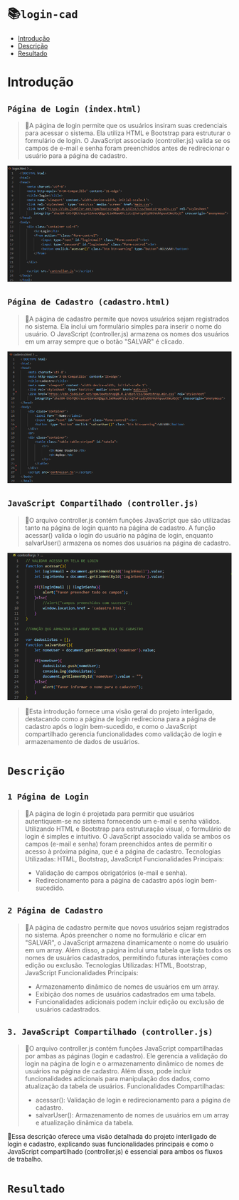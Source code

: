# 📚``login-cad``

* [Introdução](#introdução)
* [Descrição](#descrição)
* [Resultado](#)


# Introdução

## ``Página de Login (index.html)``

>💾A página de login permite que os usuários insiram suas credenciais para acessar o sistema. Ela utiliza HTML e Bootstrap para estruturar o formulário de login. O JavaScript associado (controller.js) valida se os campos de e-mail e senha foram preenchidos antes de redirecionar o usuário para a página de cadastro.

![CAPA DA TELA DE LOGIN](img/Captura%20de%20tela%202024-07-04%20120115.png)



## ``Página de Cadastro (cadastro.html)``

>💾A página de cadastro permite que novos usuários sejam registrados no sistema. Ela inclui um formulário simples para inserir o nome do usuário. O JavaScript (controller.js) armazena os nomes dos usuários em um array sempre que o botão "SALVAR" é clicado.

![CAPA DA TELA DE CADASTRO](img/cadastro.png)



## ``JavaScript Compartilhado (controller.js)``
>💽O arquivo controller.js contém funções JavaScript que são utilizadas tanto na página de login quanto na página de cadastro. A função acessar() valida o login do usuário na página de login, enquanto salvarUser() armazena os nomes dos usuários na página de cadastro.

![CAPA DO CONTROLLER JS](img/js%20controller.png)


> 🚧Esta introdução fornece uma visão geral do projeto interligado, destacando como a página de login redireciona para a página de cadastro após o login bem-sucedido, e como o JavaScript compartilhado gerencia funcionalidades como validação de login e armazenamento de dados de usuários.


# ``Descrição``

## ``1 Página de Login``

>📒A página de login é projetada para permitir que usuários autentiquem-se no sistema fornecendo um e-mail e senha válidos. Utilizando HTML e Bootstrap para estruturação visual, o formulário de login é simples e intuitivo. O JavaScript associado valida se ambos os campos (e-mail e senha) foram preenchidos antes de permitir o acesso à próxima página, que é a página de cadastro.
Tecnologias Utilizadas: HTML, Bootstrap, JavaScript
Funcionalidades Principais:
>* Validação de campos obrigatórios (e-mail e senha).
>* Redirecionamento para a página de cadastro após login bem-sucedido.

## ``2 Página de Cadastro``
>📒A página de cadastro permite que novos usuários sejam registrados no sistema. Após preencher o nome no formulário e clicar em "SALVAR", o JavaScript armazena dinamicamente o nome do usuário em um array. Além disso, a página inclui uma tabela que lista todos os nomes de usuários cadastrados, permitindo futuras interações como edição ou exclusão.
Tecnologias Utilizadas: HTML, Bootstrap, JavaScript
Funcionalidades Principais:
>* Armazenamento dinâmico de nomes de usuários em um array.
>* Exibição dos nomes de usuários cadastrados em uma tabela.
>* Funcionalidades adicionais podem incluir edição ou exclusão de usuários cadastrados.

## ``3. JavaScript Compartilhado (controller.js)``
>📱O arquivo controller.js contém funções JavaScript compartilhadas por ambas as páginas (login e cadastro). Ele gerencia a validação do login na página de login e o armazenamento dinâmico de nomes de usuários na página de cadastro. Além disso, pode incluir funcionalidades adicionais para manipulação dos dados, como atualização da tabela de usuários.
Funcionalidades Compartilhadas:
>* acessar(): Validação de login e redirecionamento para a página de cadastro.
>* salvarUser(): Armazenamento de nomes de usuários em um array e atualização dinâmica da tabela.


🔑Essa descrição oferece uma visão detalhada do projeto interligado de login e cadastro, explicando suas funcionalidades principais e como o JavaScript compartilhado (controller.js) é essencial para ambos os fluxos de trabalho.



# ``Resultado``





